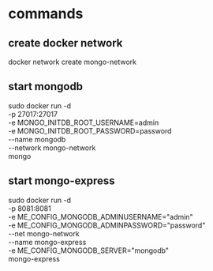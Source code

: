 # commands

## create docker network
docker network create mongo-network

## start mongodb
sudo docker run -d \
-p 27017:27017 \
-e MONGO_INITDB_ROOT_USERNAME=admin \
-e MONGO_INITDB_ROOT_PASSWORD=password \
--name mongodb \
--network mongo-network \
mongo

## start mongo-express
sudo docker run -d \
-p 8081:8081 \
-e ME_CONFIG_MONGODB_ADMINUSERNAME="admin" \
-e ME_CONFIG_MONGODB_ADMINPASSWORD="password" \
--net mongo-network \
--name mongo-express \
-e  ME_CONFIG_MONGODB_SERVER="mongodb" \
mongo-express


<!-- Docker Secret token 495d699b-8b7d-4b53-b663-d19bf6a604fb -->